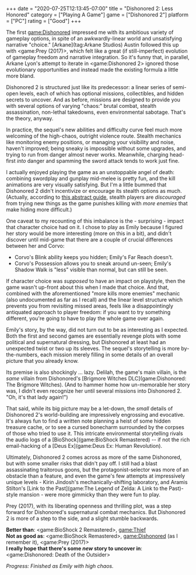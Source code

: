 +++
date = "2020-07-25T12:13:45-07:00"
title = "Dishonored 2: Less Honored"
category = ["Playing A Game"]
game = ["Dishonored 2"]
platform = ["PC"]
rating = ["Good"]
+++

The first <game:Dishonored> impressed me with its ambitious variety of gameplay options, in spite of an awkwardly-linear world and unsatisfying narrative "choice."  [Arkane](tag:Arkane Studios) Austin followed this up with <game:Prey (2017)>, which felt like a great (if still-imperfect) evolution of gameplay freedom and narrative integration.  So it's funny that, in parallel, Arkane Lyon's attempt to iterate in <game:Dishonored 2> ignored those evolutionary opportunities and instead made the existing formula a little more bland.

Dishonored 2 is structured just like its predecessor: a linear series of semi-open levels, each of which has optional missions, collectibles, and hidden secrets to uncover.  And as before, missions are designed to provide you with several options of varying "chaos:" brutal combat, stealth assassination, non-lethal takedowns, even environmental sabotage.  That's the theory, anyway.

In practice, the sequel's new abilities and difficulty curve feel much more welcoming of the high-chaos, outright violence route.  Stealth mechanics like monitoring enemy positions, or managing your visibility and noise, haven't improved; being sneaky is impossible without some upgrades, and trying to run from danger almost never works.  Meanwhile, charging head-first <i>into</i> danger and spamming the sword attack tends to work just fine.

I actually enjoyed playing the game as an unstoppable angel of death: combining swordplay and gunplay mid-melee is pretty fun, and the kill animations are very visually satisfying.  But I'm a little bummed that Dishonored 2 didn't incentivize or encourage its stealth options as much.  (Actually, according to <a href="https://www.polygon.com/dishonored-2-guide/2017/1/20/14338526/dishonored-2-character-guide-corvo-emily">this abstract guide</a>, stealth players are <i>discouraged</i> from trying new things as the game punishes killing with <i>more enemies</i> that make hiding more difficult.)

One caveat to my recounting of this imbalance is the - surprising - impact that character choice had on it.  I chose to play as Emily because I figured her story would be more interesting (more on this in a bit), and didn't discover until mid-game that there are a couple of crucial differences between her and Corvo:

* Corvo's Blink ability keeps you hidden; Emily's Far Reach doesn't.
* Corvo's Possession allows you to sneak around un-seen; Emily's Shadow Walk is "less" visible than normal, but can still be seen.

If character choice was <i>supposed</i> to have an impact on playstyle, then the game wasn't up-front about this when I made that choice.  And that, combined with the aforementioned "more kills more enemies" mechanic (also undocumented as far as I recall) and the linear level structure which prevents you from revisiting missed areas, feels like a disappointingly antiquated approach to player freedom: if you want to try something different, you're going to have to play the whole game over again.

Emily's story, by the way, did not turn out to be as interesting as I expected.  Both the first and second games are essentially revenge plots with some political and supernatural dressing, but Dishonored at least had an unexpected twist or two up its sleeves.  The sequel's storytelling is more by-the-numbers, each mission merely filling in some details of an overall picture that you already know.

Its premise is also shockingly ... lazy.  Delilah, the game's main villain, is the <i>same</i> villain from Dishonored's [Brigmore Witches DLC](game:Dishonored: The Brigmore Witches).  (And to hammer home how un-memorable her story was, I didn't even recognize her until several missions into Dishonored 2.  "Oh, it's that lady again!")

That said, while its big picture may be a let-down, the <i>small</i> details of Dishonored 2's world-building are impressively engrossing and evocative.  It's always fun to find a written note planning a heist of some hidden treasure cache, or to see a cursed bonecharm surrounded by the corpses of those who tried to use it.  This intricate environmental storytelling rivals the audio logs of a [BioShock](game:BioShock Remastered) -- if not the rich email-hacking of a [Deus Ex](game:Deus Ex: Human Revolution).

Ultimately, Dishonored 2 comes across as more of the same Dishonored, but with some smaller risks that didn't pay off.  I still had a blast assassinating traitorous goons, but the protagonist-selector was more of an obstacle than a feature, and even the game's few attempts at impressively unique levels - Kirin Jindosh's mechanically-shifting laboratory, and Aramis Stilton's [Link to the Past](game:The Legend of Zelda: A Link to the Past)-style mansion - were more gimmicky than they were fun to play.

Prey (2017), with its liberating openness and thrilling plot, was a step forward for Dishonored's supernatural combat mechanics.  But Dishonored 2 is more of a step to the side, and a slight stumble backwards.

<b>Better than</b>: <game:BioShock 2 Remastered>, <game:Thief>  
<b>Not as good as</b>: <game:BioShock Remastered>, <game:Dishonored> (as I remember it), <game:Prey (2017)>  
<b>I really hope that there's some <i>new</i> story to uncover in</b>: <game:Dishonored: Death of the Outsider>

<i>Progress: Finished as Emily with high chaos.</i>
